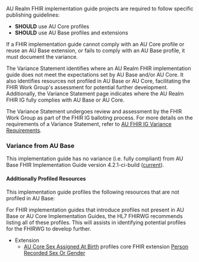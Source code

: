 AU Realm FHIR implementation guide projects are required to follow specific publishing guidelines:
- **SHOULD** use AU Core profiles
- **SHOULD** use AU Base profiles and extensions

If a FHIR implementation guide cannot comply with an AU Core profile or reuse an AU Base extension, or fails to comply with an AU Base profile, it must document the variance.

The Variance Statement identifies where an AU Realm FHIR implementation guide does not meet the expectations set by AU Base and/or AU Core. It also identifies resources not profiled in AU Base or AU Core, facilitating the FHIR Work Group's assessment for potential further development. Additionally, the Variance Statement page indicates where the AU Realm FHIR IG fully complies with AU Base or AU Core.

The Variance Statement undergoes review and assessment by the FHIR Work Group as part of the FHIR IG balloting process. For more details on the requirements of a Variance Statement, refer to [AU FHIR IG Variance Requirements](https://confluence.hl7.org/display/HA/Process%3A++AU+FHIR+IG+Variance+Requirements).


### Variance from AU Base
This implementation guide has no variance (i.e. fully compliant) from AU Base FHIR Implementation Guide version 4.2.1-ci-build ([current](https://build.fhir.org/ig/hl7au/au-fhir-base/)).

#### Additionally Profiled Resources

This implementation guide profiles the following resources that are not profiled in AU Base: 

For FHIR implementation guides that introduce profiles not present in AU Base or AU Core Implementation Guides, the HL7 FHIRWG recommends listing all of these profiles. This will assists in identifying  potential profiles for the FHIRWG to develop further.


- Extension
  - [AU Core Sex Assigned At Birth](https://build.fhir.org/ig/hl7au/au-fhir-core/StructureDefinition-au-core-rsg-sexassignedab.html) profiles core FHIR extension [Person Recorded Sex Or Gender](http://hl7.org/fhir/StructureDefinition/individual-recordedSexOrGender)   
